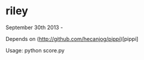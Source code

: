 riley
=====

September 30th 2013 - 

Depends on (http://github.com/hecanjog/pippi)[pippi]

Usage:
    python score.py
